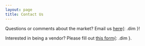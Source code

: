 ```yaml
---
layout: page
title: Contact Us
---
```


Questions or comments about the market? Email us [here](mailto:tradingpostmrkt@gmail.com){: .dim }!

Interested in being a vendor? Please fill out [this form](/vendor-signup){: .dim }.
